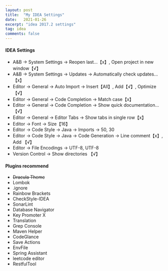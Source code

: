 ```yaml
---
layout: post
title:  "My IDEA Settings"
date:   2021-01-26
excerpt: "idea 2017.2 settings"
tag: idea
comments: false
---
```


#### IDEA Settings

*   A&B -> System Settings -> Reopen last...【x】, Open project in new window【√】
*   A&B -> System Settings -> Updates -> Automatically check updates...【x】
*   Editor -> General -> Auto Import -> Insert【All】, Add【√】, Optimize【√】
*   Editor -> General -> Code Completion -> Match case【x】
*   Editor -> General -> Code Completion -> Show quick documentation...【√】
*   Editor -> General -> Editor Tabs -> Show tabs in single row【x】
*   Editor -> Font -> Size【16】
*   Editor -> Code Style -> Java -> Imports -> 50, 30
*   Editor -> Code Style -> Java -> Code Generation -> Line comment【x】, Add 【√】
*   Editor -> File Encodings -> UTF-8, UTF-8
*   Version Control -> Show directories 【√】

#### Plugins recommend

*   ~~Dracula Theme~~
*   Lombok
*   .ignore
*   Rainbow Brackets
*   CheckStyle-IDEA
*   SonarLint
*   Database Navigator
*   Key Promoter X
*   Translation
*   Grep Console
*   Maven Helper
*   CodeGlance
*   Save Actions
*   EnvFile
*   Spring Assistant
*   leetcode editor
*   RestfulTool
